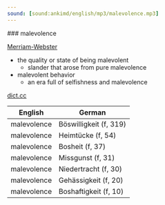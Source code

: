 ```yaml
---
sound: [sound:ankimd/english/mp3/malevolence.mp3]
---
```


\### malevolence

[Merriam-Webster](https://www.merriam-webster.com/dictionary/malevolence)

- the quality or state of being malevolent
    - slander that arose from pure malevolence
- malevolent behavior
    - an era full of selfishness and malevolence

[dict.cc](https://www.dict.cc/malevolence)

| English        | German       |
| -------------- | ------------ |
| malevolence | Böswilligkeit (f, 319) |
| malevolence | Heimtücke (f, 54) |
| malevolence | Bosheit (f, 37) |
| malevolence | Missgunst (f, 31) |
| malevolence | Niedertracht (f, 30) |
| malevolence | Gehässigkeit (f, 20) |
| malevolence | Boshaftigkeit (f, 10) |
